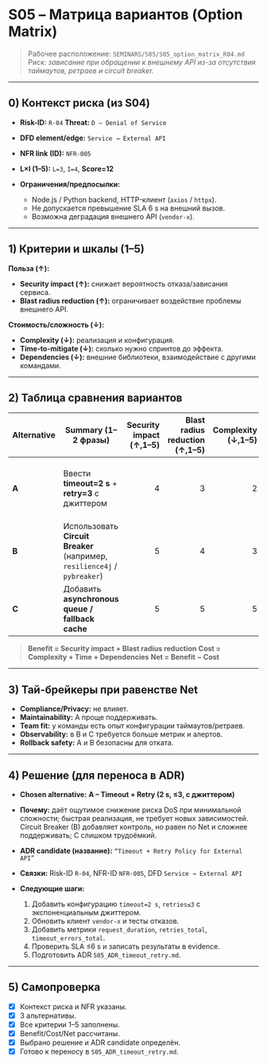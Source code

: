 # S05 – Матрица вариантов (Option Matrix)

> Рабочее расположение: `SEMINARS/S05/S05_option_matrix_R04.md`
> Риск: *зависание при обращении к внешнему API из-за отсутствия таймаутов, ретраев и circuit breaker.*

---

## 0) Контекст риска (из S04)

* **Risk-ID:** `R-04`    **Threat:** `D – Denial of Service`
* **DFD element/edge:** `Service → External API`
* **NFR link (ID):** `NFR-005`
* **L×I (1–5):** `L=3`, `I=4`, **Score=12**
* **Ограничения/предпосылки:**

  * Node.js / Python backend, HTTP-клиент (`axios` / `httpx`).
  * Не допускается превышение SLA 6 s на внешний вызов.
  * Возможна деградация внешнего API (`vendor-x`).

---

## 1) Критерии и шкалы (1–5)

**Польза (↑):**

* **Security impact (↑):** снижает вероятность отказа/зависания сервиса.
* **Blast radius reduction (↑):** ограничивает воздействие проблемы внешнего API.

**Стоимость/сложность (↓):**

* **Complexity (↓):** реализация и конфигурация.
* **Time-to-mitigate (↓):** сколько нужно спринтов до эффекта.
* **Dependencies (↓):** внешние библиотеки, взаимодействие с другими командами.

---

## 2) Таблица сравнения вариантов

| Alternative | Summary (1–2 фразы)                                                       | Security impact (↑,1–5) | Blast radius reduction (↑,1–5) | Complexity (↓,1–5) | Time-to-mitigate (↓,1–5) | Dependencies (↓,1–5) | **Benefit** | **Cost** | **Net** | Notes                                                    |
| ----------- | ------------------------------------------------------------------------- | ----------------------: | -----------------------------: | -----------------: | -----------------------: | -------------------: | ----------: | -------: | ------: | -------------------------------------------------------- |
| **A**       | Ввести **timeout=2 s** + **retry=3** с джиттером                          |                       4 |                              3 |                  2 |                        2 |                    2 |       **7** |    **6** |  **+1** | Простое внедрение; быстро снижает риск, но без fallback. |
| **B**       | Использовать **Circuit Breaker** (например, `resilience4j` / `pybreaker`) |                       5 |                              4 |                  3 |                        3 |                    3 |       **9** |    **9** |   **0** | Требует настройки и метрик; контролирует деградацию.     |
| **C**       | Добавить **asynchronous queue / fallback cache**                          |                       5 |                              5 |                  5 |                        4 |                    4 |      **10** |   **13** |  **−3** | Высокая устойчивость, но сложно и долго внедрять.        |

> **Benefit = Security impact + Blast radius reduction**
> **Cost = Complexity + Time + Dependencies**
> **Net = Benefit − Cost**

---

## 3) Тай-брейкеры при равенстве Net

* **Compliance/Privacy:** не влияет.
* **Maintainability:** A проще поддерживать.
* **Team fit:** у команды есть опыт конфигурации таймаутов/ретраев.
* **Observability:** в B и C требуется больше метрик и алертов.
* **Rollback safety:** A и B безопасны для отката.

---

## 4) Решение (для переноса в ADR)

* **Chosen alternative:** **A – Timeout + Retry (2 s, ≤3, с джиттером)**
* **Почему:** даёт ощутимое снижение риска DoS при минимальной сложности; быстрая реализация, не требует новых зависимостей.
  Circuit Breaker (B) добавляет контроль, но равен по Net и сложнее поддерживать; C слишком трудоёмкий.
* **ADR candidate (название):** `“Timeout + Retry Policy for External API”`
* **Связки:** Risk-ID `R-04`, NFR-ID `NFR-005`, DFD `Service → External API`
* **Следующие шаги:**

  1. Добавить конфигурацию `timeout=2 s`, `retries≤3` с экспоненциальным джиттером.
  2. Обновить клиент `vendor-x` и тесты отказов.
  3. Добавить метрики `request_duration`, `retries_total`, `timeout_errors_total`.
  4. Проверить SLA ≤6 s и записать результаты в evidence.
  5. Подготовить ADR `S05_ADR_timeout_retry.md`.

---

## 5) Самопроверка

* [x] Контекст риска и NFR указаны.
* [x] 3 альтернативы.
* [x] Все критерии 1–5 заполнены.
* [x] Benefit/Cost/Net рассчитаны.
* [x] Выбрано решение и ADR candidate определён.
* [x] Готово к переносу в `S05_ADR_timeout_retry.md`.
